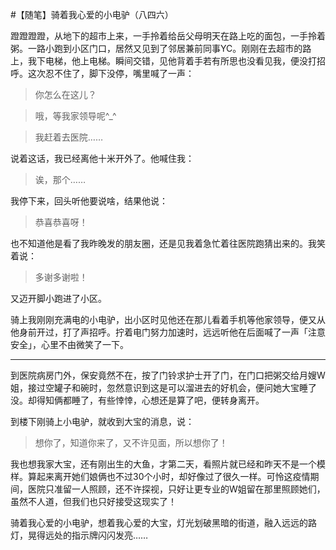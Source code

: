 #【随笔】骑着我心爱的小电驴（八四六）

蹬蹬蹬蹬，从地下的超市上来，一手拎着给岳父母明天在路上吃的面包，一手拎着粥。一路小跑到小区门口，居然又见到了邻居兼前同事YC。刚刚在去超市的路上，我下电梯，他上电梯。瞬间交错，见他背着手若有所思也没看见我，便没打招呼。这次忍不住了，脚下没停，嘴里喊了一声：

> 你怎么在这儿？

> 哦，等我家领导呢\^_^

> 我赶着去医院……

说着这话，我已经离他十米开外了。他喊住我：

> 诶，那个……

我停下来，回头听他要说啥，结果他说：

> 恭喜恭喜呀！

也不知道他是看了我昨晚发的朋友圈，还是见我着急忙着往医院跑猜出来的。我笑着说：

> 多谢多谢啦！

又迈开脚小跑进了小区。

骑上我刚刚充满电的小电驴，出小区时见他还在那儿看着手机等他家领导，便又从他身前开过，打了声招呼。拧着电门努力加速时，远远听他在后面喊了一声「注意安全」，心里不由微笑了一下。

----

到医院病房门外，保安竟然不在，按了门铃求护士开了门，在门口把粥交给月嫂W姐，接过空罐子和碗时，忽然意识到这是可以溜进去的好机会，便问她大宝睡了没。却得知俩都睡了，有些悻悻，心想还是算了吧，便转身离开。

到楼下刚骑上小电驴，就收到大宝的消息，说：

> 想你了，知道你来了，又不许见面，所以想你了！

我也想我家大宝，还有刚出生的大鱼，才第二天，看照片就已经和昨天不是一个模样。算起来离开她们娘俩也不过30个小时，却好像过了很久一样。可怜这疫情期间，医院只准留一人照顾，还不许探视，只好让更专业的W姐留在那里照顾她们，虽然不人道，但我们也只好接受这现实了！

骑着我心爱的小电驴，想着我心爱的大宝，灯光划破黑暗的街道，融入远远的路灯，晃得远处的指示牌闪闪发亮……

